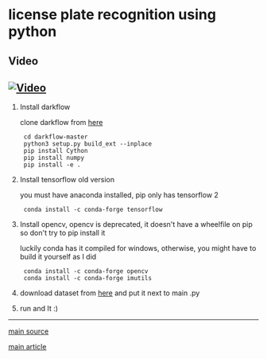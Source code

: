 
# license plate recognition using python

## Video

[![Video](https://img.youtube.com/vi/D_G4SXqw2EU/0.jpg)](https://www.youtube.com/watch?v=D_G4SXqw2EU)
--------------------

1. Install darkflow

    clone darkflow from [here](https://github.com/thtrieu/darkflow) 


        cd darkflow-master
        python3 setup.py build_ext --inplace
        pip install Cython
        pip install numpy
        pip install -e .

2. Install tensorflow old version

    you must have anaconda installed, pip only has tensorflow 2

        conda install -c conda-forge tensorflow

3. Install opencv, opencv is deprecated, it doesn't have a wheelfile on pip so don't try to pip install it

    luckily conda has it compiled for windows, otherwise, you might have to build it yourself as I did

        conda install -c conda-forge opencv
        conda install -c conda-forge imutils

4. download dataset from [here](https://drive.google.com/drive/folders/17gxw7tv7jy3KgJFhQiHX0IilYObFbIJp) and
    put it next to main .py

5. run and It :)

-------------------------

[main source](https://github.com/TheophileBuy/LicensePlateRecognition)

[main article](https://medium.com/@theophilebuyssens/license-plate-recognition-using-opencv-yolo-and-keras-f5bfe03afc65)
